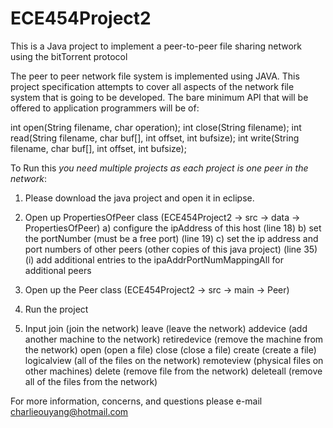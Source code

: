 ECE454Project2
==============

This is a Java project to implement a peer-to-peer file sharing network using the bitTorrent protocol

The peer to peer network file system is implemented using JAVA. This project specification attempts to cover all aspects of the network file system that is going to be developed. The bare minimum API that will be offered to application programmers will be of: 

int open(String filename, char operation);
int close(String filename);
int read(String filename, char buf[], int offset, int bufsize);
int write(String filename, char buf[], int offset, int bufsize);

To Run this *you need multiple projects as each project is one peer in the network*:

1) Please download the java project and open it in eclipse.

2) Open up PropertiesOfPeer class (ECE454Project2 -> src -> data -> PropertiesOfPeer)
  a) configure the ipAddress of this host (line 18)
  b) set the portNumber (must be a free port) (line 19)
  c) set the ip address and port numbers of other peers (other copies of this java project)  (line 35)
    (i) add additional entries to the ipaAddrPortNumMappingAll for additional peers

2) Open up the Peer class (ECE454Project2 -> src -> main -> Peer)

3) Run the project

4) Input
    join             (join the network)
    leave            (leave the network)
    addevice         (add another machine to the network)
    retiredevice     (remove the machine from the network)
    open             (open a file)
    close            (close a file)
    create           (create a file)
    logicalview      (all of the files on the network)
    remoteview       (physical files on other machines)
    delete           (remove file from the network)
    deleteall        (remove all of the files from the network)

For more information, concerns, and questions please e-mail charlieouyang@hotmail.com 
